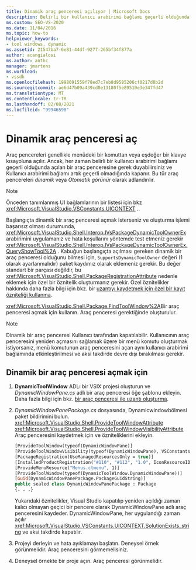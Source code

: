 ```yaml
---
title: Dinamik araç penceresi açılıyor | Microsoft Docs
description: Belirli bir kullanıcı arabirimi bağlamı geçerli olduğunda açılan dinamik araç pencereleri hakkında bilgi edinin ve Kullanıcı arabirimi bağlamı artık geçerli olmadığında kapanır.
ms.custom: SEO-VS-2020
ms.date: 11/04/2016
ms.topic: how-to
helpviewer_keywords:
- tool windows, dynamic
ms.assetid: 21547ba7-6e81-44df-9277-265bf34f877a
author: acangialosi
ms.author: anthc
manager: jmartens
ms.workload:
- vssdk
ms.openlocfilehash: 1998091559f78ed7c7eb8d9585206cf0217d8b2d
ms.sourcegitcommit: ae6d47b09a439cd0e13180f5e89510e3e347fd47
ms.translationtype: MT
ms.contentlocale: tr-TR
ms.lasthandoff: 02/08/2021
ms.locfileid: "99946598"
---
```

# <a name="open-a-dynamic-tool-window"></a>Dinamik araç penceresi aç
Araç pencereleri genellikle menüdeki bir komuttan veya eşdeğer bir klavye kısayoluna açılır. Ancak, her zaman belirli bir kullanıcı arabirimi bağlamı geçerli olduğunda açılan bir araç penceresine gerek duyabilirsiniz ve Kullanıcı arabirimi bağlamı artık geçerli olmadığında kapanır. Bu tür araç pencereleri *dinamik* veya *Otomatik görünür* olarak adlandırılır.

> [!NOTE]
> Önceden tanımlanmış UI bağlamlarının bir listesi için bkz <xref:Microsoft.VisualStudio.VSConstants.UICONTEXT> ..

 Başlangıçta dinamik bir araç penceresi açmak isterseniz ve oluşturma işlemi başarısız olması durumunda, <xref:Microsoft.VisualStudio.Shell.Interop.IVsPackageDynamicToolOwnerEx> arabirimini uygulamanız ve hata koşullarını yöntemde test etmeniz gerekir <xref:Microsoft.VisualStudio.Shell.Interop.IVsPackageDynamicToolOwnerEx.QueryShowTool%2A> . Kabuğun başlangıçta açılması gereken dinamik bir araç penceresi olduğunu bilmesi için, `SupportsDynamicToolOwner` değeri (1 olarak ayarlanmalıdır) paket kaydımız olarak eklemeniz gerekir. Bu değer standart bir parçası değildir, bu <xref:Microsoft.VisualStudio.Shell.PackageRegistrationAttribute> nedenle eklemek için özel bir öznitelik oluşturmanız gerekir. Özel öznitelikler hakkında daha fazla bilgi için bkz. bir [uzantıyı kaydetmek için özel bir kayıt özniteliği kullanma](../extensibility/registering-and-unregistering-vspackages.md#using-a-custom-registration-attribute-to-register-an-extension).

 <xref:Microsoft.VisualStudio.Shell.Package.FindToolWindow%2A>Bir araç penceresi açmak için kullanın. Araç penceresi gerektiğinde oluşturulur.

> [!NOTE]
> Dinamik bir araç penceresi Kullanıcı tarafından kapatılabilir. Kullanıcının araç penceresini yeniden açmasını sağlamak üzere bir menü komutu oluşturmak istiyorsanız, menü komutunun araç penceresini açan aynı kullanıcı arabirimi bağlamında etkinleştirilmesi ve aksi takdirde devre dışı bırakılması gerekir.

## <a name="to-open-a-dynamic-tool-window"></a>Dinamik bir araç penceresi açmak için

1. **DynamicToolWindow** ADLı bir VSIX projesi oluşturun ve *DynamicWindowPane.cs* adlı bir araç penceresi öğe şablonu ekleyin. Daha fazla bilgi için bkz. [bir araç penceresi ile uzantı oluşturma](../extensibility/creating-an-extension-with-a-tool-window.md).

2. *DynamicWindowPanePackage.cs* dosyasında, Dynamicwindowbölmesi paket bildirimini bulun. <xref:Microsoft.VisualStudio.Shell.ProvideToolWindowAttribute> <xref:Microsoft.VisualStudio.Shell.ProvideToolWindowVisibilityAttribute> Araç penceresini kaydetmek için ve özniteliklerini ekleyin.

    ```vb
    [ProvideToolWindow(typeof(DynamicWindowPane)]
    [ProvideToolWindowVisibility(typeof(DynamicWindowPane), VSConstants.UICONTEXT.SolutionExists_string)]
    [PackageRegistration(UseManagedResourcesOnly = true)]
    [InstalledProductRegistration("#110", "#112", "1.0", IconResourceID = 400)] // Info on this package for Help/About
    [ProvideMenuResource("Menus.ctmenu", 1)]
    [ProvideToolWindow(typeof(DynamicToolWindow.DynamicWindowPane))]
    [Guid(DynamicWindowPanePackage.PackageGuidString)]
    public sealed class DynamicWindowPanePackage : Package
    {. . .}
    ```

     Yukarıdaki öznitelikler, Visual Studio kapatılıp yeniden açıldığı zaman kalıcı olmayan geçici bir pencere olarak DynamicWindowPane adlı araç penceresini kaydeder. DynamicWindowPane, her uygulandığı zaman açılır <xref:Microsoft.VisualStudio.VSConstants.UICONTEXT.SolutionExists_string> ve aksi takdirde kapatılır.

3. Projeyi derleyin ve hata ayıklamayı başlatın. Deneysel örnek görünmelidir. Araç penceresini görmemelisiniz.

4. Deneysel örnekte bir proje açın. Araç penceresi görünmelidir.
